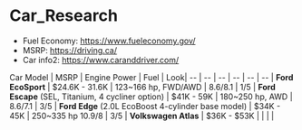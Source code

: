 # Car_Research
- Fuel Economy: https://www.fueleconomy.gov/
- MSRP: https://driving.ca/
- Car info2: https://www.caranddriver.com/

Car Model | MSRP | Engine Power | Fuel | Look|
-- | -- | -- | -- | -- | -- |
**Ford EcoSport** | $24.6K - 31.6K | 123~166 hp, FWD/AWD  | 8.6/8.1 |  1/5 |
**Ford Escape** (SEL, Titanium, 4 cycliner option) | $41K - 59K | 180~250 hp, AWD | 8.6/7.1 | 3/5 |
**Ford Edge** (2.0L EcoBoost 4-cylinder base model) | $34K - 45K | 250~335 hp  10.9/8 | 3/5 |
**Volkswagen Atlas** | $36K - $53K |  |  |  |

